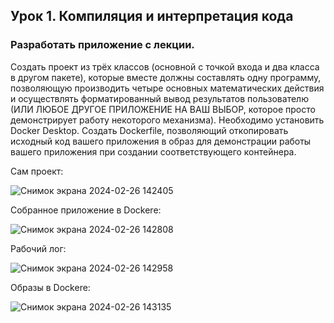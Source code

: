 
## Урок 1. Компиляция и интерпретация кода
### Разработать приложение с лекции.
Создать проект из трёх классов (основной с точкой входа и два класса в другом пакете), которые вместе должны составлять одну программу, позволяющую
производить четыре основных математических действия и осуществлять форматированный вывод результатов пользователю (ИЛИ ЛЮБОЕ ДРУГОЕ ПРИЛОЖЕНИЕ НА 
ВАШ ВЫБОР, которое просто демонстрирует работу некоторого механизма). Необходимо установить Docker Desktop.
Создать Dockerfile, позволяющий откопировать исходный код вашего приложения в образ для демонстрации работы вашего приложения при создании соответствующего контейнера.

Сам проект:

![Снимок экрана 2024-02-26 142405](https://github.com/Ildar1087/Java-Core-/assets/123100453/6be425f7-bffd-42d5-af44-6538ccf5b186)

Собранное приложение в Dockere:

![Снимок экрана 2024-02-26 142808](https://github.com/Ildar1087/Java-Core-/assets/123100453/4f5b2a55-f62f-4856-ac19-801770f3ad55)

Рабочий лог:

![Снимок экрана 2024-02-26 142958](https://github.com/Ildar1087/Java-Core-/assets/123100453/c1a31b7b-5c64-4976-9a0a-308632827891)

Образы в Dockere:

![Снимок экрана 2024-02-26 143135](https://github.com/Ildar1087/Java-Core-/assets/123100453/007fd982-b501-40f6-9edc-de8b430b2c71)

